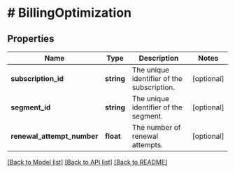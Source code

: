 # # BillingOptimization

## Properties

Name | Type | Description | Notes
------------ | ------------- | ------------- | -------------
**subscription_id** | **string** | The unique identifier of the subscription. | [optional]
**segment_id** | **string** | The unique identifier of the segment. | [optional]
**renewal_attempt_number** | **float** | The number of renewal attempts. | [optional]

[[Back to Model list]](../../README.md#models) [[Back to API list]](../../README.md#endpoints) [[Back to README]](../../README.md)

